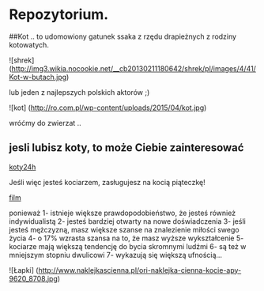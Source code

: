 # Repozytorium.

##Kot
.. to udomowiony gatunek ssaka z rzędu drapieżnych z rodziny kotowatych.

![shrek] (http://img3.wikia.nocookie.net/__cb20130211180642/shrek/pl/images/4/41/Kot-w-butach.jpg)


lub jeden z najlepszych polskich aktorów ;)

![kot] (http://ro.com.pl/wp-content/uploads/2015/04/kot.jpg)

wróćmy do zwierzat ..

## jesli lubisz koty, to może Ciebie zainteresować 

[koty24h](http://www.koty.pl/)

Jeśli więc jesteś kociarzem, zasługujesz na kocią piąteczkę!

[film](http://vader.joemonster.org/upload/qeg/1056984e6d62d7615.gif)

ponieważ 
1- istnieje większe prawdopodobieństwo, że jesteś również indywidualistą
2- jesteś bardziej otwarty na nowe doświadczenia
3- jeśli jesteś mężczyzną, masz większe szanse na znalezienie miłości swego życia
4- o 17% wzrasta szansa na to, że masz wyższe wykształcenie
5- kociarze mają większą tendencję do bycia skromnymi ludźmi
6- są też w mniejszym stopniu dwulicowi
7- wykazują się większą ufnością...

![Łapki] (http://www.naklejkascienna.pl/ori-naklejka-cienna-kocie-apy-9620_8708.jpg)

